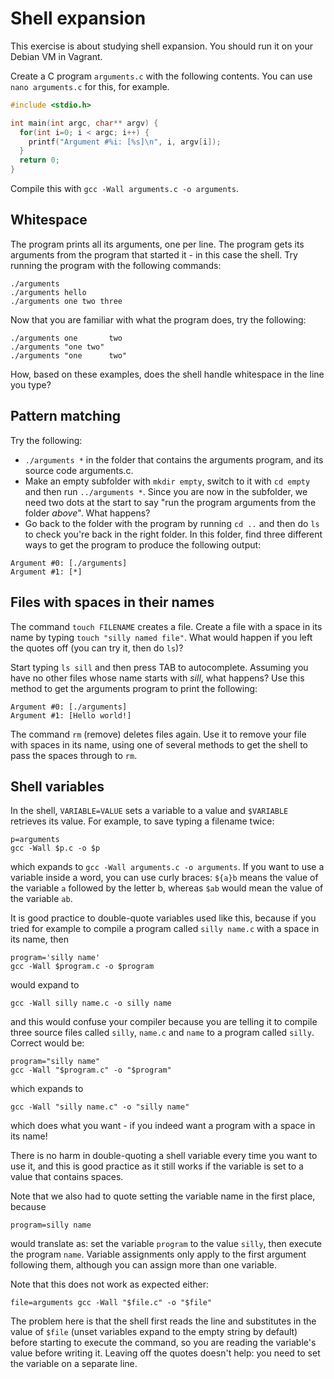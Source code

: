 # Shell expansion

This exercise is about studying shell expansion. You should run it on your Debian VM in Vagrant.

Create a C program `arguments.c` with the following contents. You can use `nano arguments.c` for this, for example.

```C
#include <stdio.h>

int main(int argc, char** argv) {
  for(int i=0; i < argc; i++) {
    printf("Argument #%i: [%s]\n", i, argv[i]);
  }
  return 0;
}
```

Compile this with `gcc -Wall arguments.c -o arguments`. 

## Whitespace

The program prints all its arguments, one per line. The program gets its arguments from the program that started it - in this case the shell.
Try running the program with the following commands:

    ./arguments
    ./arguments hello
    ./arguments one two three

Now that you are familiar with what the program does, try the following:

    ./arguments one       two
    ./arguments "one two"
    ./arguments "one      two"

How, based on these examples, does the shell handle whitespace in the line you type?

## Pattern matching

Try the following:

  * `./arguments *` in the folder that contains the arguments program, and its source code arguments.c.
  * Make an empty subfolder with `mkdir empty`, switch to it with `cd empty` and then run `../arguments *`. Since you are now in the subfolder, we need two dots at the start to say "run the program arguments from the folder _above_". What happens?
  * Go back to the folder with the program by running `cd ..` and then do `ls` to check you're back in the right folder. In this folder, find three different ways to get the program to produce the following output:

```
Argument #0: [./arguments]
Argument #1: [*] 
```

## Files with spaces in their names

The command `touch FILENAME` creates a file. Create a file with a space in its name by typing `touch "silly named file"`. What would happen if you left the quotes off (you can try it, then do `ls`)?

Start typing `ls sill` and then press TAB to autocomplete. Assuming you have no other files whose name starts with _sill_, what happens? Use this method to get the arguments program to print the following:

```
Argument #0: [./arguments]
Argument #1: [Hello world!] 
```

The command `rm` (remove) deletes files again. Use it to remove your file with spaces in its name, using one of several methods to get the shell to pass the spaces through to `rm`.

## Shell variables

In the shell, `VARIABLE=VALUE` sets a variable to a value and `$VARIABLE` retrieves its value. For example, to save typing a filename twice:

    p=arguments
    gcc -Wall $p.c -o $p

which expands to `gcc -Wall arguments.c -o arguments`. If you want to use a variable inside a word, you can use curly braces: `${a}b` means the value of the variable `a` followed by the letter b, whereas `$ab` would mean the value of the variable `ab`.

It is good practice to double-quote variables used like this, because if you tried for example to compile a program called `silly name.c` with a space in its name, then

    program='silly name'
    gcc -Wall $program.c -o $program

would expand to

    gcc -Wall silly name.c -o silly name

and this would confuse your compiler because you are telling it to compile three source files called `silly`, `name.c` and `name` to a program called `silly`. Correct would be:

    program="silly name"
    gcc -Wall "$program.c" -o "$program"

which expands to

    gcc -Wall "silly name.c" -o "silly name"

which does what you want - if you indeed want a program with a space in its name!

There is no harm in double-quoting a shell variable every time you want to use it, and this is good practice as it still works if the variable is set to a value that contains spaces.

Note that we also had to quote setting the variable name in the first place, because

    program=silly name

would translate as: set the variable `program` to the value `silly`, then execute the program `name`. Variable assignments only apply to the first argument following them, although you can assign more than one variable.

Note that this does not work as expected either:

    file=arguments gcc -Wall "$file.c" -o "$file"

The problem here is that the shell first reads the line and substitutes in the value of `$file` (unset variables expand to the empty string by default) before starting to execute the command, so you are reading the variable's value before writing it. Leaving off the quotes doesn't help: you need to set the variable on a separate line.
